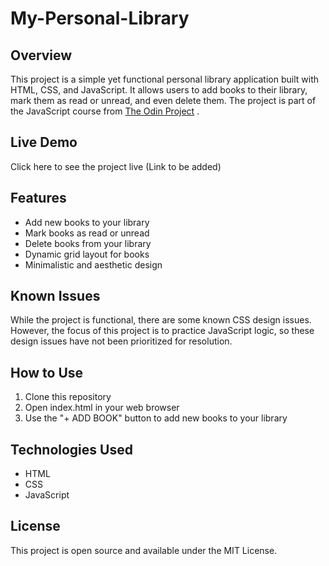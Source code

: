 # My-Personal-Library

## Overview
This project is a simple yet functional personal library application built with HTML, CSS, and JavaScript. It allows users to add books to their library, mark them as read or unread, and even delete them. The project is part of the JavaScript course from [The Odin Project](https://www.theodinproject.com/) .

## Live Demo
Click here to see the project live (Link to be added)

## Features
- Add new books to your library
- Mark books as read or unread
- Delete books from your library
- Dynamic grid layout for books
- Minimalistic and aesthetic design

## Known Issues
While the project is functional, there are some known CSS design issues. However, the focus of this project is to practice JavaScript logic, so these design issues have not been prioritized for resolution.

## How to Use
1. Clone this repository
2. Open index.html in your web browser
3. Use the "+ ADD BOOK" button to add new books to your library

## Technologies Used
- HTML
- CSS
- JavaScript

## License
This project is open source and available under the MIT License.
